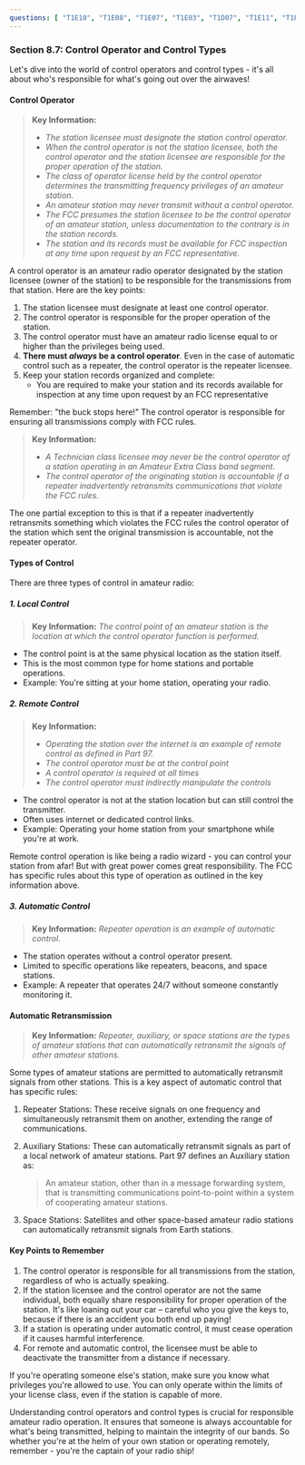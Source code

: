 ```yaml
---
questions: [ "T1E10", "T1E08", "T1E07", "T1E03", "T1D07", "T1E11", "T1E01", "T1E04", "T1E05", "T1E06", "T1E09", "T1F01", "T1F10" ]
---
```


### Section 8.7: Control Operator and Control Types

Let's dive into the world of control operators and control types - it's all about who's responsible for what's going out over the airwaves!

#### Control Operator

> **Key Information:**
> - *The station licensee must designate the station control operator.*
> - *When the control operator is not the station licensee, both the control operator and the station licensee are responsible for the proper operation of the station.*
> - *The class of operator license held by the control operator determines the transmitting frequency privileges of an amateur station.*
> - *An amateur station may never transmit without a control operator.*
> - *The FCC presumes the station licensee to be the control operator of an amateur station, unless documentation to the contrary is in the station records.*
> - *The station and its records must be available for FCC inspection at any time upon request by an FCC representative.*

A control operator is an amateur radio operator designated by the station licensee (owner of the station) to be responsible for the transmissions from that station. Here are the key points:

1. The station licensee must designate at least one control operator.
2. The control operator is responsible for the proper operation of the station.
3. The control operator must have an amateur radio license equal to or higher than the privileges being used.
4. **There must *always* be a control operator**. Even in the case of automatic control such as a repeater, the control operator is the repeater licensee.
5. Keep your station records organized and complete:
   * You are required to make your station and its records available for inspection at any time upon request by an FCC representative

Remember: "the buck stops here!" The control operator is responsible for ensuring all transmissions comply with FCC rules.

> **Key Information:**
> - *A Technician class licensee may never be the control operator of a station operating in an Amateur Extra Class band segment.*
> - *The control operator of the originating station is accountable if a repeater inadvertently retransmits communications that violate the FCC rules.*

The one partial exception to this is that if a repeater inadvertently retransmits something which violates the FCC rules the control operator of the station which sent the original transmission is accountable, not the repeater operator.

#### Types of Control

There are three types of control in amateur radio:

##### 1. Local Control

> **Key Information:** *The control point of an amateur station is the location at which the control operator function is performed.*

- The control point is at the same physical location as the station itself.
- This is the most common type for home stations and portable operations.
- Example: You're sitting at your home station, operating your radio.

##### 2. Remote Control

> **Key Information:**
> - *Operating the station over the internet is an example of remote control as defined in Part 97.*
> - *The control operator must be at the control point*
> - *A control operator is required at all times*
> - *The control operator must indirectly manipulate the controls*

- The control operator is not at the station location but can still control the transmitter.
- Often uses internet or dedicated control links.
- Example: Operating your home station from your smartphone while you're at work.

Remote control operation is like being a radio wizard - you can control your station from afar! But with great power comes great responsibility. The FCC has specific rules about this type of operation as outlined in the key information above.

##### 3. Automatic Control

> **Key Information:** *Repeater operation is an example of automatic control.*

- The station operates without a control operator present.
- Limited to specific operations like repeaters, beacons, and space stations.
- Example: A repeater that operates 24/7 without someone constantly monitoring it.

#### Automatic Retransmission

> **Key Information:** *Repeater, auxiliary, or space stations are the types of amateur stations that can automatically retransmit the signals of other amateur stations.*

Some types of amateur stations are permitted to automatically retransmit signals from other stations. This is a key aspect of automatic control that has specific rules:

1. Repeater Stations: These receive signals on one frequency and simultaneously retransmit them on another, extending the range of communications.

2. Auxiliary Stations: These can automatically retransmit signals as part of a local network of amateur stations. Part 97 defines an Auxiliary station as:
   > An amateur station, other than in a message forwarding system, that is transmitting communications point-to-point within a system of cooperating amateur stations.

3. Space Stations: Satellites and other space-based amateur radio stations can automatically retransmit signals from Earth stations.

#### Key Points to Remember

1. The control operator is responsible for all transmissions from the station, regardless of who is actually speaking.
2. If the station licensee and the control operator are not the same individual, both equally share responsibility for proper operation of the station. It's like loaning out your car – careful who you give the keys to, because if there is an accident you both end up paying!
3. If a station is operating under automatic control, it must cease operation if it causes harmful interference.
4. For remote and automatic control, the licensee must be able to deactivate the transmitter from a distance if necessary.

If you're operating someone else's station, make sure you know what privileges you're allowed to use. You can only operate within the limits of your license class, even if the station is capable of more.

Understanding control operators and control types is crucial for responsible amateur radio operation. It ensures that someone is always accountable for what's being transmitted, helping to maintain the integrity of our bands. So whether you're at the helm of your own station or operating remotely, remember - you're the captain of your radio ship!